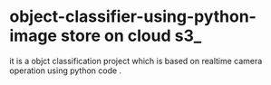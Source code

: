 # object-classifier-using-python-image store on cloud s3_
it is a objct classification project which is based on realtime camera operation using python code .
